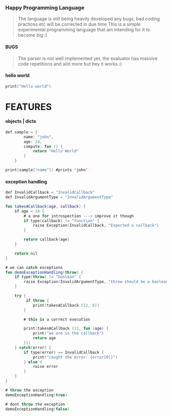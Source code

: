 ### Happy Programming Language
> The language is still being heavily developed any bugs, bad coding practices etc will be corrected in due time
> This is a simple experimental programming language that am intending for it to become big :)

#### BUGS
> The parser is not well implemented yet, the evaluator has massive code repetitions and alot more but hey it works :)

#### hello world
```kotlin
print("Hello world")
```

# FEATURES

#### objects | dicts
```kotlin
def sample = {
        name: "john",
        age: 24,
        compute: fun () {
            return "Hello World"
        }
    }

print(sample["name"]) #prints 'john'
```

#### exception handling
```kotlin
def InvalidCallback = "InvalidCallback"
def InvalidArgumentType = "InvalidArgumentType"

fun takesACallback(age, callback) {
    if age < 18 {
        # a one for introspection ---> improve it though
        if type(callback) != "function" {
            raise Exception(InvalidCallback, "Expected a callback")
        }

        return callback(age)
    }

    return nil
}

# we can catch exceptions
fun demoExceptionHandling(throw) {
    if type(throw) != "boolean" {
        raise Exception(InvalidArgumentType, "throw should be a boolean")
    }

    try {
         if throw {
            print(takesACallback (12, 8))
        }

        # this is a correct execution

        print(takesACallback (12, fun (age) {
            print("we are in the callback")
            return age
        }))
    } catch(error) {
        if type(error) == InvalidCallback {
            print("caught the error: {error[0]}")
        } else {
            raise error
        }
    }
}

# throw the exception
demoExceptionHandling(true)

# dont throw the exception
demoExceptionHandling(false)
```
